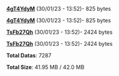 [**4gT4YdyM**](/data/4gT4YdyM.txt) (30/01/23 - 13:52)- 825 bytes

[**4gT4YdyM**](/data/4gT4YdyM.txt) (30/01/23 - 13:52)- 825 bytes

[**TsFb27Qh**](/data/TsFb27Qh.txt) (30/01/23 - 13:52)- 2424 bytes

[**TsFb27Qh**](/data/TsFb27Qh.txt) (30/01/23 - 13:52)- 2424 bytes

**Total Datas**: 7287

**Total Size**: 41.95 MB / 42.0 MB